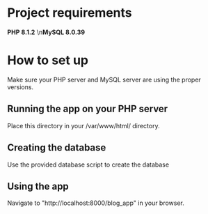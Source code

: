 # Project requirements
**PHP 8.1.2** \n**MySQL 8.0.39**

# How to set up
Make sure your PHP server and MySQL server are using the proper versions.
## Running the app on your PHP server
Place this directory in your /var/www/html/ directory.

## Creating the database
Use the provided database script to create the database

## Using the app
Navigate to "http://localhost:8000/blog_app" in your browser.


